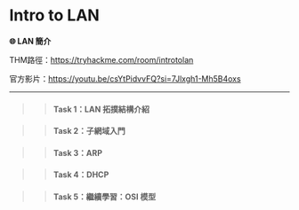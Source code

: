 # Intro to LAN

**🌐 LAN 簡介**

THM路徑：https://tryhackme.com/room/introtolan

官方影片：https://youtu.be/csYtPidvvFQ?si=7Jlxgh1-Mh5B4oxs

---

>> #### Task 1：LAN 拓撲結構介紹

>> #### Task 2：子網域入門

>> #### Task 3：ARP

>> #### Task 4：DHCP

>> #### Task 5：繼續學習：OSI 模型